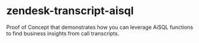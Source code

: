 # zendesk-transcript-aisql
Proof of Concept that demonstrates how you can leverage AiSQL functions to find business insights from call transcripts.
